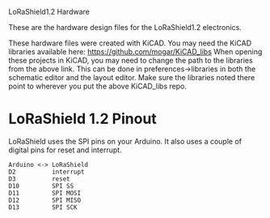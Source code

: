 
LoRaShield1.2 Hardware


These are the hardware design files for the LoRaShield1.2 electronics.

These hardware files were created with KiCAD. 
You may need the KiCAD libraries available here: https://github.com/mogar/KiCAD_libs
When opening these projects in KiCAD, you may need to change the path to the libraries from the above link.
This can be done in preferences->libraries in both the schematic editor and the layout editor.
Make sure the libraries noted there point to wherever you put the above KiCAD_libs repo.

# LoRaShield 1.2 Pinout

LoRaShield uses the SPI pins on your Arduino. It also uses a couple of digital pins for reset and interrupt.

    Arduino <-> LoRaShield
    D2          interrupt
    D3          reset
    D10         SPI SS
    D11         SPI MOSI
    D12         SPI MISO
    D13         SPI SCK
    


